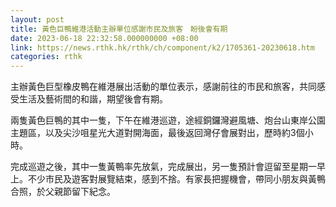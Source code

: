```yaml
---
layout: post
title: 黃色巨鴨維港活動主辦單位感謝市民及旅客　盼後會有期
date: 2023-06-18 22:32:58.000000000 +08:00
link: https://news.rthk.hk/rthk/ch/component/k2/1705361-20230618.htm
categories: rthk
---
```


主辦黃色巨型橡皮鴨在維港展出活動的單位表示，感謝前往的市民和旅客，共同感受生活及藝術間的和諧，期望後會有期。

兩隻黃色巨鴨的其中一隻，下午在維港巡遊，途經銅鑼灣避風塘、炮台山東岸公園主題區，以及尖沙咀星光大道對開海面，最後返回灣仔會展對出，歷時約3個小時。

完成巡遊之後，其中一隻黃鴨率先放氣，完成展出，另一隻預計會逗留至星期一早上。不少市民及遊客對展覽結束，感到不捨。有家長把握機會，帶同小朋友與黃鴨合照，於父親節留下紀念。
